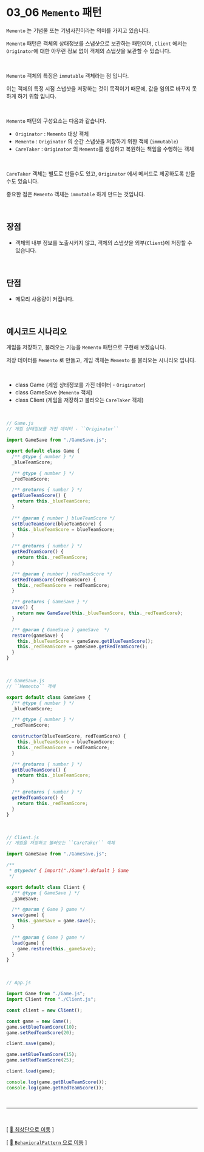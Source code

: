 # 03_06 ``Memento`` 패턴

``Memento`` 는 기념물 또는 기념사진이라는 의미를 가지고 있습니다.

``Memento`` 패턴은 객체의 상태정보를 스냅샷으로 보관하는 패턴이며, ``Client`` 에서는 ``Originator``에 대한 아무런 정보 없이 객체의 스냅샷을 보관할 수 있습니다.

<br />

``Memento`` 객체의 특징은 ``immutable`` 객체라는 점 입니다.

이는 객체의 특정 시점 스냅샷을 저장하는 것이 목적이기 때문에, 값을 임의로 바꾸지 못하게 하기 위함 입니다.

<br />

``Memento`` 패턴의 구성요소는 다음과 같습니다.

* ``Originator`` : ``Memento`` 대상 객체
* ``Memento`` : ``Originator`` 의 순간 스냅샷을 저장하기 위한 객체 (``immutable``)
* ``CareTaker`` : ``Originator`` 의 ``Memento``를 생성하고 복원하는 책임을 수행하는 객체

<br />

``CareTaker`` 객체는 별도로 만들수도 있고, ``Originator`` 에서 메서드로 제공하도록 만들수도 있습니다.

중요한 점은 ``Memento`` 객체는 ``immutable`` 하게 만드는 것입니다.


<br />


## 장점

* 객체의 내부 정보를 노출시키지 않고, 객체의 스냅샷을 외부(``Client``)에 저장할 수 있습니다.


<br />


## 단점

* 메모리 사용량이 커집니다.


<br />


## 예시코드 시나리오

게임을 저장하고, 불러오는 기능을 ``Memento`` 패턴으로 구현해 보겠습니다.

저장 데이터를 ``Memento`` 로 만들고, 게임 객체는 ``Memento`` 를 불러오는 시나리오 입니다.

<br />

* class Game (게임 상태정보를 가진 데이터 - ``Originator``)
* class GameSave (``Memento`` 객체)
* class Client (게임을 저장하고 불러오는 ``CareTaker`` 객체)

<br />

```javascript
// Game.js
// 게임 상태정보를 가진 데이터 - ``Originator``

import GameSave from "./GameSave.js";

export default class Game {
  /** @type { number } */
  _blueTeamScore;

  /** @type { number } */
  _redTeamScore;

  /** @returns { number } */
  getBlueTeamScore() {
    return this._blueTeamScore;
  }
  
  /** @param { number } blueTeamScore */
  setBlueTeamScore(blueTeamScore) {
    this._blueTeamScore = blueTeamScore;
  }

  /** @returns { number } */
  getRedTeamScore() {
    return this._redTeamScore;
  }

  /** @param { number } redTeamScore */
  setRedTeamScore(redTeamScore) {
    this._redTeamScore = redTeamScore;
  }

  /** @returns { GameSave } */
  save() {
    return new GameSave(this._blueTeamScore, this._redTeamScore);
  }

  /** @param { GameSave } gameSave  */
  restore(gameSave) {
    this._blueTeamScore = gameSave.getBlueTeamScore();
    this._redTeamScore = gameSave.getRedTeamScore(); 
  }
}
```

<br />

```javascript
// GameSave.js
// ``Memento`` 객체

export default class GameSave {
  /** @type { number } */
  _blueTeamScore;

  /** @type { number } */
  _redTeamScore;

  constructor(blueTeamScore, redTeamScore) {
    this._blueTeamScore = blueTeamScore;
    this._redTeamScore = redTeamScore;
  }

  /** @returns { number } */
  getBlueTeamScore() {
    return this._blueTeamScore;
  }

  /** @returns { number } */
  getRedTeamScore() {
    return this._redTeamScore;
  }
}
```

<br />

```javascript
// Client.js
// 게임을 저장하고 불러오는 ``CareTaker`` 객체

import GameSave from "./GameSave.js";

/**
 * @typedef { import("./Game").default } Game
 */

export default class Client {
  /** @type { GameSave } */
  _gameSave;

  /** @param { Game } game */
  save(game) {
    this._gameSave = game.save();
  }

  /** @param { Game } game */
  load(game) {
    game.restore(this._gameSave);
  }
}
```

<br />

```javascript
// App.js

import Game from "./Game.js";
import Client from "./Client.js";

const client = new Client();

const game = new Game();
game.setBlueTeamScore(10);
game.setRedTeamScore(20);

client.save(game);

game.setBlueTeamScore(15);
game.setRedTeamScore(25);

client.load(game);

console.log(game.getBlueTeamScore());
console.log(game.getRedTeamScore());
```



<br/>

<hr/><br/>



[ [🚀 최상단으로 이동](https://github.com/Chocobe/-Study-DesignPatter) ]

[ [🐫 ``BehavioralPattern`` 으로 이동](https://github.com/Chocobe/-Study-DesignPatter/tree/master/src/_03_BehavioralPattern) ]
